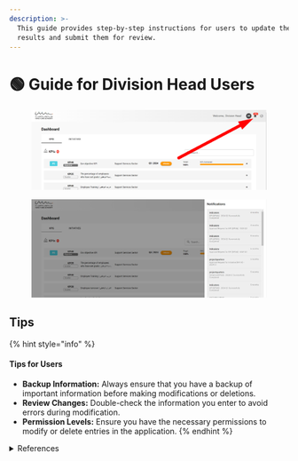 ```yaml
---
description: >-
  This guide provides step-by-step instructions for users to update their KPI
  results and submit them for review.
---
```


# 🟢 Guide for Division Head Users

<figure><img src="../.gitbook/assets/image (83).png" alt=""><figcaption></figcaption></figure>

<figure><img src="../.gitbook/assets/image (84).png" alt=""><figcaption></figcaption></figure>

## Tips

{% hint style="info" %}
#### Tips for Users

* **Backup Information:** Always ensure that you have a backup of important information before making modifications or deletions.
* **Review Changes:** Double-check the information you enter to avoid errors during modification.
* **Permission Levels:** Ensure you have the necessary permissions to modify or delete entries in the application.
{% endhint %}

<details>

<summary>References</summary>

<img src="../.gitbook/assets/image (70).png" alt="" data-size="original">

</details>

